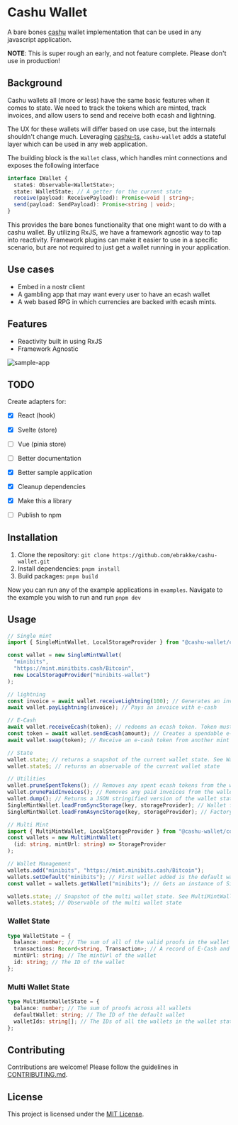 # Cashu Wallet

A bare bones [cashu](https://cashu.space) wallet implementation that can be used in any javascript application.

**NOTE**: This is super rough an early, and not feature complete. Please don't use in production!

## Background

Cashu wallets all (more or less) have the same basic features when it comes to state. We need to track the tokens which are minted, track invoices, and allow users to send and receive both ecash and lightning.

The UX for these wallets will differ based on use case, but the internals shouldn't change much. Leveraging [cashu-ts](https://github.com/cashubtc/cashu-ts), `cashu-wallet` adds a stateful layer which can be used in any web application.

The building block is the `Wallet` class, which handles mint connections and exposes the following interface

```ts
interface IWallet {
  state$: Observable<WalletState>;
  state: WalletState; // A getter for the current state
  receive(payload: ReceivePayload): Promise<void | string>;
  send(payload: SendPayload): Promise<string | void>;
}
```

This provides the bare bones functionality that one might want to do with a cashu wallet. By utilizing RxJS, we have a framework agnostic way to tap into reactivity. Framework plugins can make it easier to use in a specific scenario, but are not required to just get a wallet running in your application.

## Use cases

- Embed in a nostr client
- A gambling app that may want every user to have an ecash wallet
- A web based RPG in which currencies are backed with ecash mints.

## Features

- Reactivity built in using RxJS
- Framework Agnostic

![sample-app](./docs/sample-app.png)

## TODO

Create adapters for:

- [x] React (hook)
- [x] Svelte (store)
- [ ] Vue (pinia store)

- [ ] Better documentation
- [x] Better sample application
- [x] Cleanup dependencies
- [x] Make this a library
- [ ] Publish to npm

## Installation

1. Clone the repository: `git clone https://github.com/ebrakke/cashu-wallet.git`
2. Install dependencies: `pnpm install`
3. Build packages: `pnpm build`

Now you can run any of the example applications in `examples`. Navigate to the example you wish to run and run `pnpm dev`

## Usage

```ts
// Single mint
import { SingleMintWallet, LocalStorageProvider } from "@cashu-wallet/core";

const wallet = new SingleMintWallet(
  "minibits",
  "https://mint.minitbits.cash/Bitcoin",
  new LocalStorageProvider("minibits-wallet")
);

// lightning
const invoice = await wallet.receiveLightning(100); // Generates an invoice to fund the wallet
await wallet.payLightning(invoice); // Pays an invoice with e-cash

// E-Cash
await wallet.receiveEcash(token); // redeems an ecash token. Token must be the same mint as the wallet
const token = await wallet.sendEcash(amount); // Creates a spendable e-cash token
await wallet.swap(token); // Receive an e-cash token from another mint and swap it to the wallet's mint

// State
wallet.state; // returns a snapshot of the current wallet state. See WalletState for more details
wallet.state$; // returns an observable of the current wallet state

// Utilities
wallet.pruneSpentTokens(); // Removes any spent ecash tokens from the wallet state
wallet.prunePaidInvoices(); // Removes any paid invoices from the wallet state
wallet.dump(); // Returns a JSON stringified version of the wallet state
SingleMintWallet.loadFromSyncStorage(key, storageProvider); // Wallet factory to load wallets from sync storage
SingleMintWallet.loadFromAsyncStorage(key, storageProvider); // Factory to create a wallet stored with async storage

// Multi Mint
import { MultiMintWallet, LocalStorageProvider } from "@cashu-wallet/core";
const wallets = new MultiMintWallet(
  (id: string, mintUrl: string) => StorageProvider
);

// Wallet Management
wallets.add("minibits", "https://mint.minibits.cash/Bitcoin");
wallets.setDefault("minibits"); // First wallet added is the default wallet by default
const wallet = wallets.getWallet("minibits"); // Gets an instance of SingleMintWallet

wallets.state; // Snapshot of the multi wallet state. See MultiMintWalletState for more details
wallets.state$; // Observable of the multi wallet state
```

### Wallet State

```ts
type WalletState = {
  balance: number; // The sum of all of the valid proofs in the wallet
  transactions: Record<string, Transaction>; // A record of E-Cash and Lightning transactions
  mintUrl: string; // The mintUrl of the wallet
  id: string; // The ID of the wallet
};
```

### Multi Wallet State

```ts
type MultiMintWalletState = {
  balance: number; // The sum of proofs across all wallets
  defaultWallet: string; // The ID of the default wallet
  walletIds: string[]; // The IDs of all the wallets in the wallet state
};
```

## Contributing

Contributions are welcome! Please follow the guidelines in [CONTRIBUTING.md](./CONTRIBUTING.md).

## License

This project is licensed under the [MIT License](./LICENSE).
